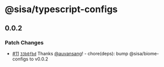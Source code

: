 # @sisa/typescript-configs

## 0.0.2

### Patch Changes

- [#11](https://github.com/sisa-solutions/react-configs/pull/11) [`33b0fbd`](https://github.com/sisa-solutions/react-configs/commit/33b0fbd48683cd605144441237c5bfa94c2584f0) Thanks [@auvansang](https://github.com/auvansang)! - chore(deps): bump @sisa/biome-configs to v0.0.2
